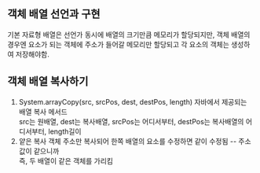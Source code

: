 객체 배열 선언과 구현
--------------------
기본 자료형 배열은 선언가 동시에 배열의 크기만큼 메모리가 할당되지만, 객체 배열의 경우엔 요소가 되는 객체에 주소가 들어갈
메모리만 할당되고 각 요소의 객체는 생성하여 저장해야함.

객체 배열 복사하기
-------------------
1. System.arrayCopy(src, srcPos, dest, destPos, length) 자바에서 제공되는 배열 복사 메서드  
src는 원배열, dest는 복사배열, srcPos는 어디서부터, destPos는 복사배열의 어디서부터, length길이  
2. 얕은 복사
 객체 주소만 복사되어 한쪽 배열의 요소를 수정하면 같이 수정됨 -- 주소값이 같으니까  
즉, 두 배열이 같은 객체를 가리킴